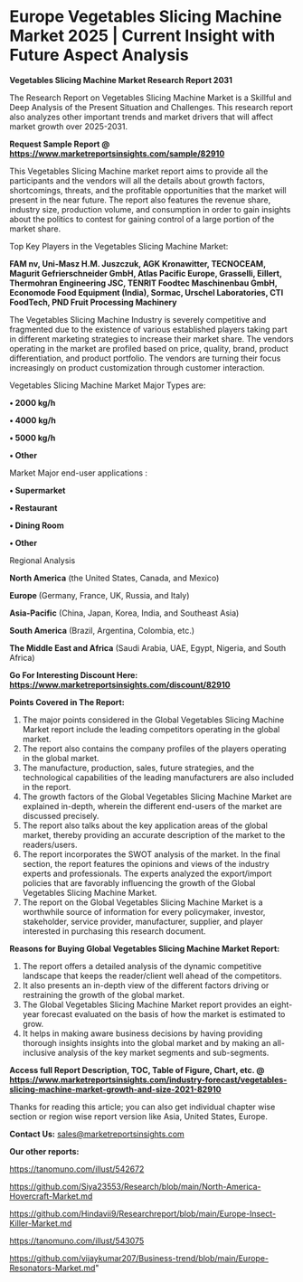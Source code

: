 # Europe Vegetables Slicing Machine Market 2025 | Current Insight with Future Aspect Analysis

<strong>Vegetables Slicing Machine Market Research Report 2031</strong>

The Research Report on Vegetables Slicing Machine Market is a Skillful and Deep Analysis of the Present Situation and Challenges. This research report also analyzes other important trends and market drivers that will affect market growth over 2025-2031.

<strong>Request Sample Report @ <a href=https://www.marketreportsinsights.com/sample/82910>https://www.marketreportsinsights.com/sample/82910</a></strong>

This Vegetables Slicing Machine market report aims to provide all the participants and the vendors will all the details about growth factors, shortcomings, threats, and the profitable opportunities that the market will present in the near future. The report also features the revenue share, industry size, production volume, and consumption in order to gain insights about the politics to contest for gaining control of a large portion of the market share.

Top Key Players in the Vegetables Slicing Machine Market:

<strong>FAM nv, Uni-Masz H.M. Juszczuk, AGK Kronawitter, TECNOCEAM, Magurit Gefrierschneider GmbH, Atlas Pacific Europe, Grasselli, Eillert, Thermohran Engineering JSC, TENRIT Foodtec Maschinenbau GmbH, Economode Food Equipment (India), Sormac, Urschel Laboratories, CTI FoodTech, PND Fruit Processing Machinery</strong>

The Vegetables Slicing Machine Industry is severely competitive and fragmented due to the existence of various established players taking part in different marketing strategies to increase their market share. The vendors operating in the market are profiled based on price, quality, brand, product differentiation, and product portfolio. The vendors are turning their focus increasingly on product customization through customer interaction.

Vegetables Slicing Machine Market Major Types are:

<strong>• 2000 kg/h

• 4000 kg/h

• 5000 kg/h

• Other</strong>

Market Major end-user applications :

<strong>• Supermarket

• Restaurant

• Dining Room

• Other</strong>

Regional Analysis

</u><strong><b>North America</b></strong> (the United States, Canada, and Mexico)

<strong><b>Europe </b></strong>(Germany, France, UK, Russia, and Italy)

<strong><b>Asia-Pacific</b></strong> (China, Japan, Korea, India, and Southeast Asia)

<strong><b>South America</b></strong> (Brazil, Argentina, Colombia, etc.)

<strong><b>The Middle East and Africa</b></strong> (Saudi Arabia, UAE, Egypt, Nigeria, and South Africa)

<strong>Go For Interesting Discount Here: <a href=https://www.marketreportsinsights.com/discount/82910>https://www.marketreportsinsights.com/discount/82910</a></strong>

<strong>Points Covered in The Report:</strong>
<ol>
  <li>The major points considered in the Global Vegetables Slicing Machine Market report include the leading competitors operating in the global market.</li>
  <li>The report also contains the company profiles of the players operating in the global market.</li>
  <li>The manufacture, production, sales, future strategies, and the technological capabilities of the leading manufacturers are also included in the report.</li>
  <li>The growth factors of the Global Vegetables Slicing Machine Market are explained in-depth, wherein the different end-users of the market are discussed precisely.</li>
  <li>The report also talks about the key application areas of the global market, thereby providing an accurate description of the market to the readers/users.</li>
  <li>The report incorporates the SWOT analysis of the market. In the final section, the report features the opinions and views of the industry experts and professionals. The experts analyzed the export/import policies that are favorably influencing the growth of the Global Vegetables Slicing Machine Market.</li>
  <li>The report on the Global Vegetables Slicing Machine Market is a worthwhile source of information for every policymaker, investor, stakeholder, service provider, manufacturer, supplier, and player interested in purchasing this research document.</li>
</ol>
<strong>Reasons for Buying Global Vegetables Slicing Machine Market Report:</strong>

<ol>
  <li>The report offers a detailed analysis of the dynamic competitive landscape that keeps the reader/client well ahead of the competitors.</li>
  <li>It also presents an in-depth view of the different factors driving or restraining the growth of the global market.</li>
  <li>The Global Vegetables Slicing Machine Market report provides an eight-year forecast evaluated on the basis of how the market is estimated to grow.</li>
  <li>It helps in making aware business decisions by having providing thorough insights insights into the global market and by making an all-inclusive analysis of the key market segments and sub-segments.</li>
</ol>
<strong>Access full Report Description, TOC, Table of Figure, Chart, etc. @ <a href=https://www.marketreportsinsights.com/industry-forecast/vegetables-slicing-machine-market-growth-and-size-2021-82910>https://www.marketreportsinsights.com/industry-forecast/vegetables-slicing-machine-market-growth-and-size-2021-82910</a></strong>


Thanks for reading this article; you can also get individual chapter wise section or region wise report version like Asia, United States, Europe.

<strong>Contact Us:</strong>
sales@marketreportsinsights.com

<strong>Our other reports:</strong>

<a href=https://tanomuno.com/illust/542672>https://tanomuno.com/illust/542672</a>

<a href=https://github.com/Siya23553/Research/blob/main/North-America-Hovercraft-Market.md>https://github.com/Siya23553/Research/blob/main/North-America-Hovercraft-Market.md</a>

<a href=https://github.com/Hindavii9/Researchreport/blob/main/Europe-Insect-Killer-Market.md>https://github.com/Hindavii9/Researchreport/blob/main/Europe-Insect-Killer-Market.md</a>

<a href=https://tanomuno.com/illust/543075>https://tanomuno.com/illust/543075</a>

<a href=https://github.com/vijaykumar207/Business-trend/blob/main/Europe-Resonators-Market.md>https://github.com/vijaykumar207/Business-trend/blob/main/Europe-Resonators-Market.md</a>"
